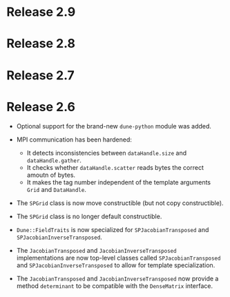# Release 2.9

# Release 2.8

# Release 2.7

# Release 2.6

- Optional support for the brand-new `dune-python` module was added.

- MPI communication has been hardened:
  - It detects inconsistencies between `dataHandle.size` and `dataHandle.gather`.
  - It checks whether `dataHandle.scatter` reads bytes the correct amoutn of bytes.
  - It makes the tag number independent of the template arguments `Grid` and `DataHandle`.

- The `SPGrid` class is now move constructible (but not copy constructible).

- The `SPGrid` class is no longer default constructible.

- `Dune::FieldTraits` is now specialized for `SPJacobianTransposed` and
  `SPJacobianInverseTransposed`.

- The `JacobianTransposed` and `JacobianInverseTransposed` implementations are now
  top-level classes called `SPJacobianTransposed` and `SPJacobianInverseTransposed`
  to allow for template specialization.

- The `JacobianTransposed` and `JacobianInverseTransposed` now provide a method
  `determinant` to be compatible with the `DenseMatrix` interface.
